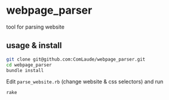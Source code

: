 webpage_parser
==============

tool for parsing website


## usage & install

```sh
git clone git@github.com:ComLaude/webpage_parser.git
cd webpage_parser
bundle install
```

Edit `parse_website.rb` (change website & css selectors) and run

```sh
rake
```
